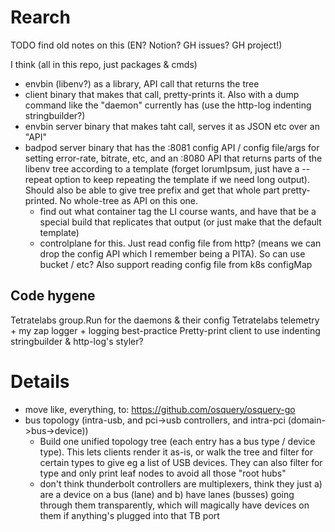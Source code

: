 # Rearch

TODO find old notes on this (EN? Notion? GH issues? GH project!)

I think (all in this repo, just packages & cmds)
* envbin (libenv?) as a library, API call that returns the tree
* client binary that makes that call, pretty-prints it. Also with a dump command like the "daemon" currently has (use the http-log indenting stringbuilder?)
* envbin server binary that makes taht call, serves it as JSON etc over an "API"
* badpod server binary that has the :8081 config API / config file/args for setting error-rate, bitrate, etc, and an :8080 API that returns parts of the libenv tree according to a template (forget lorumIpsum, just have a --repeat option to keep repeating the template if we need long output). Should also be able to give tree prefix and get that whole part pretty-printed. No whole-tree as API on this one.
  * find out what container tag the LI course wants, and have that be a special build that replicates that output (or just make that the default template)
  * controlplane for this. Just read config file from http? (means we can drop the config API which I remember being a PITA). So can use bucket / etc? Also support reading config file from k8s configMap

## Code hygene
Tetratelabs group.Run for the daemons & their config
Tetratelabs telemetry + my zap logger + logging best-practice
Pretty-print client to use indenting stringbuilder & http-log's styler?

# Details
* move like, everything, to: https://github.com/osquery/osquery-go
* bus topology (intra-usb, and pci->usb controllers, and intra-pci (domain->bus->device))
  * Build one unified topology tree (each entry has a bus type / device type). This lets clients render it as-is, or walk the tree and filter for certain types to give eg a list of USB devices. They can also filter for type and only print leaf nodes to avoid all those "root hubs"
  * don't think thunderbolt controllers are multiplexers, think they just a) are a device on a bus (lane) and b) have lanes (busses) going through them transparently, which will magically have devices on them if anything's plugged into that TB port
